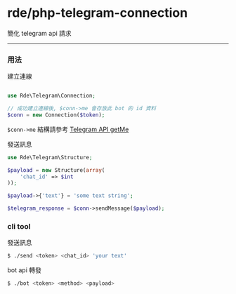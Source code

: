 # rde/php-telegram-connection

簡化 telegram api 請求

---

### 用法

建立連線
```php

use Rde\Telegram\Connection;

// 成功建立連線後, $conn->me 會存放此 bot 的 id 資料
$conn = new Connection($token);

```

`$conn->me` 結構請參考 [Telegram API getMe]

發送訊息
```php
use Rde\Telegram\Structure;

$payload = new Structure(array(
    'chat_id' => $int
));

$payload->{'text'} = 'some text string';

$telegram_response = $conn->sendMessage($payload);

```


### cli tool

發送訊息
```sh
$ ./send <token> <chat_id> 'your text'
```

bot api 轉發
```sh
$ ./bot <token> <method> <payload>
```

[Telegram API getMe]:https://core.telegram.org/bots/api#getme